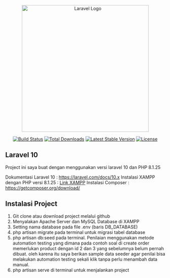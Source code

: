 <p align="center"><a href="https://laravel.com" target="_blank"><img src="https://raw.githubusercontent.com/laravel/art/master/logo-lockup/5%20SVG/2%20CMYK/1%20Full%20Color/laravel-logolockup-cmyk-red.svg" width="400" alt="Laravel Logo"></a></p>

<p align="center">
<a href="https://github.com/laravel/framework/actions"><img src="https://github.com/laravel/framework/workflows/tests/badge.svg" alt="Build Status"></a>
<a href="https://packagist.org/packages/laravel/framework"><img src="https://img.shields.io/packagist/dt/laravel/framework" alt="Total Downloads"></a>
<a href="https://packagist.org/packages/laravel/framework"><img src="https://img.shields.io/packagist/v/laravel/framework" alt="Latest Stable Version"></a>
<a href="https://packagist.org/packages/laravel/framework"><img src="https://img.shields.io/packagist/l/laravel/framework" alt="License"></a>
</p>

## Laravel 10

Project ini saya buat dengan menggunakan versi laravel 10 dan PHP 8.1.25

Dokumentasi Laravel 10 : https://laravel.com/docs/10.x
Instalasi XAMPP dengan PHP versi 8.1.25 : [Link XAMPP]
Instalasi Composer : https://getcomposer.org/download/

## Instalasi Project
1. Git clone atau download project melalui github
2. Menyalakan Apache Server dan MySQL Database di XAMPP
3. Setting nama database pada file .env (baris DB_DATABASE)
4. php artisan migrate pada terminal untuk migrasi tabel database
5. php artisan db:seed pada terminal. Penilaian menggunakan metode automation testing yang dimana pada contoh soal di create order memerlukan product dengan id 2 dan 3 yang sebelumnya belum pernah dibuat. oleh karena itu saya berikan sample data seeder agar penilai bisa melakukan automation testing sekali klik tanpa perlu menambah data manual.
6. php artisan serve di terminal untuk menjalankan project

[Link XAMPP]: <https://sourceforge.net/projects/xampp/files/XAMPP%20Windows/8.1.25/xampp-windows-x64-8.1.25-0-VS16-installer.exe>